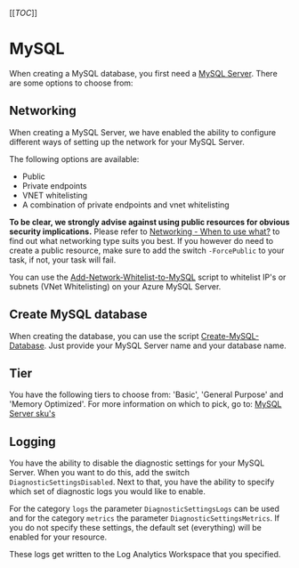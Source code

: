 [[_TOC_]]

# MySQL

When creating a MySQL database, you first need a [MySQL Server](/Azure/AzDocs-v1/Scripts/MySQL/Create-MySQL-Server). There are some options to choose from:

## Networking

When creating a MySQL Server, we have enabled the ability to configure different ways of setting up the network for your MySQL Server.

The following options are available:

- Public
- Private endpoints
- VNET whitelisting
- A combination of private endpoints and vnet whitelisting

**To be clear, we strongly advise against using public resources for obvious security implications.** Please refer to [Networking - When to use what?](/Azure/General-Documentation/Networking#when-to-use-what?) to find out what networking type suits you best. If you however do need to create a public resource, make sure to add the switch `-ForcePublic` to your task, if not, your task will fail.

You can use the [Add-Network-Whitelist-to-MySQL](/Azure/AzDocs-v1/Scripts/MySQL/Add-Network-Whitelist-to-MySQL) script to whitelist IP's or subnets (VNet Whitelisting) on your Azure MySQL Server.

## Create MySQL database

When creating the database, you can use the script [Create-MySQL-Database](/Azure/AzDocs-v1/Scripts/MySQL/Create-MySQL-Database). Just provide your MySQL Server name and your database name.

## Tier

You have the following tiers to choose from: 'Basic', 'General Purpose' and 'Memory Optimized'. For more information on which to pick, go to: [MySQL Server sku's](https://docs.microsoft.com/en-us/azure/mysql/concepts-pricing-tiers)

## Logging

You have the ability to disable the diagnostic settings for your MySQL Server. When you want to do this, add the switch `DiagnosticSettingsDisabled`. Next to that, you have the ability to specify which set of diagnostic logs you would like to enable.

For the category `logs` the parameter `DiagnosticSettingsLogs` can be used and for the category `metrics` the parameter `DiagnosticSettingsMetrics`. If you do not specify these settings, the default set (everything) will be enabled for your resource.

These logs get written to the Log Analytics Workspace that you specified.
